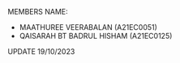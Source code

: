 MEMBERS NAME:
 - MAATHUREE VEERABALAN (A21EC0051)
 - QAISARAH BT BADRUL HISHAM (A21EC0125) 


UPDATE 19/10/2023

